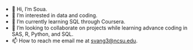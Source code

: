 - 👋 Hi, I’m Soua.
- 👀 I’m interested in data and coding.
- 🌱 I’m currently learning SQL through Coursera.
- 💞️ I’m looking to collaborate on projects while learning advance coding in SAS, R, Python, and SQL.
- 📫 How to reach me email me at svang3@ncsu.edu.

<!---
svang3/svang3 is a ✨ special ✨ repository because its `README.md` (this file) appears on your GitHub profile.
You can click the Preview link to take a look at your changes.
--->
